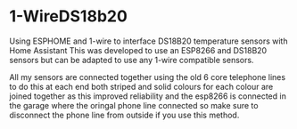 # 1-WireDS18b20
Using ESPHOME and 1-wire to interface DS18B20 temperature sensors with Home Assistant
This was developed to use an ESP8266 and DS18B20 sensors but can be adapted to use any 1-wire compatible sensors.

All my sensors are connected together using the old 6 core telephone lines to do this at each end both striped and solid colours for each colour are joined together as this improved reliability and the esp8266 is connected in the garage where the oringal phone line connected so make sure to disconnect the phone line from outside if you use this method.
